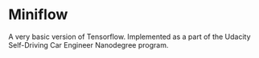 # Miniflow
A very basic version of Tensorflow. Implemented as a part of the Udacity Self-Driving Car Engineer Nanodegree program.
